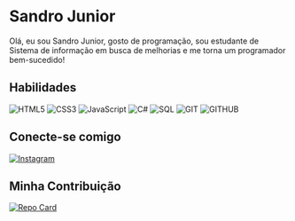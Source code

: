 # Sandro Junior
Olá, eu sou Sandro Junior, gosto de programação, sou estudante de Sistema de informação em busca de melhorias e me torna um programador bem-sucedido!

## Habilidades
![HTML5](https://img.shields.io/badge/HTML5-000?style=for-the-badge&logo=html5)
![CSS3](https://img.shields.io/badge/CSS3-000?style=for-the-badge&logo=css3&logoColor=264CE4)
![JavaScript](https://img.shields.io/badge/JavaScript-000?style=for-the-badge&logo=javascript)
![C#](https://img.shields.io/badge/C%23-000?style=for-the-badge&logo=c-sharp&logoColor=823085)
![SQL](https://img.shields.io/badge/SQL-000?style=for-the-badge&logo=sql&logoColor=823085)
![GIT](https://img.shields.io/badge/GIT-000?style=for-the-badge&logo=GIT)
![GITHUB](https://img.shields.io/badge/GITHUB-000?style=for-the-badge&logo=github)
## Conecte-se comigo
[![Instagram](https://img.shields.io/badge/Instagram-000?style=for-the-badge&logo=instagram)](https://instagram.com/sandro.snj?igshid=OGQ5ZDc2ODk2ZA==)

## Minha Contribuição
[![Repo Card](https://github-readme-stats.vercel.app/api/pin/?username=juniorsn&repo=dio-lab-open-source&bg_color=000&border_color=30A3DC&show_icons=true&icon_color=30A3DC&title_color=E94D5F&text_color=FFF)](https://github.com/juniorsn/dio-lab-open-source)